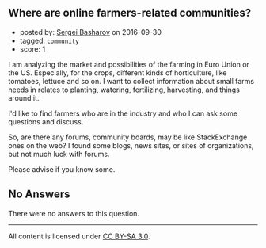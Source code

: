 ## Where are online farmers-related communities?

- posted by: [Sergei Basharov](https://stackexchange.com/users/46016/sergei-basharov) on 2016-09-30
- tagged: `community`
- score: 1

I am analyzing the market and possibilities of the farming in Euro Union or the US. Especially, for the crops, different kinds of horticulture, like tomatoes, lettuce and so on. I want to collect information about small farms needs in relates to planting, watering, fertilizing, harvesting, and things around it.

I'd like to find farmers who are in the industry and who I can ask some questions and discuss.

So, are there any forums, community boards, may be like StackExchange ones on the web? I found some blogs, news sites, or sites of organizations, but not much luck with forums.

Please advise if you know some.

## No Answers

There were no answers to this question.


---

All content is licensed under [CC BY-SA 3.0](https://creativecommons.org/licenses/by-sa/3.0/).
